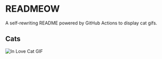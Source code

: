 # READMEOW

A self-rewriting README powered by GitHub Actions to display cat gifs.

## Cats

![In Love Cat GIF](https://media3.giphy.com/media/v1.Y2lkPTlhY2QwMmRham1wNTMxaXM2d2JxYjVoMzY4Nm44Yjl0ajhoaXNiYXAyb3p3ZzhpeCZlcD12MV9naWZzX3NlYXJjaCZjdD1n/MDJ9IbxxvDUQM/200.gif)
